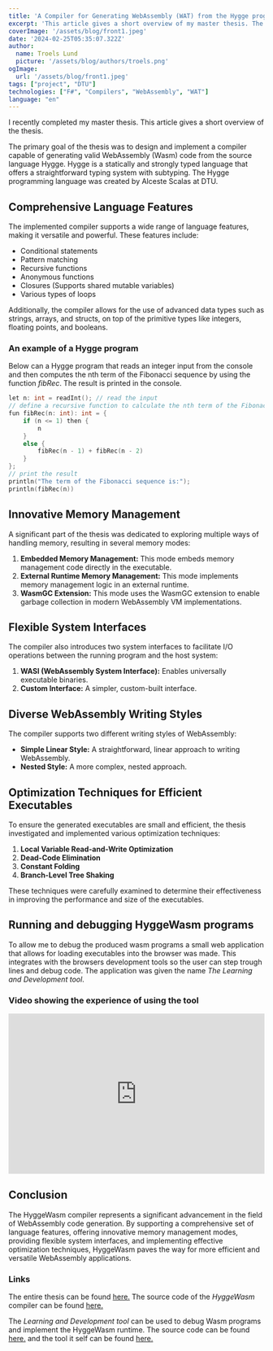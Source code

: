 ```yaml
---
title: 'A Compiler for Generating WebAssembly (WAT) from the Hygge programming language'
excerpt: 'This article gives a short overview of my master thesis. The primary goal of the thesis was to design and implement a compiler capable of generating valid WebAssembly (Wasm) code from the source language Hygge.'
coverImage: '/assets/blog/front1.jpeg'
date: '2024-02-25T05:35:07.322Z'
author:
  name: Troels Lund
  picture: '/assets/blog/authors/troels.png'
ogImage:
  url: '/assets/blog/front1.jpeg'
tags: ["project", "DTU"]
technologies: ["F#", "Compilers", "WebAssembly", "WAT"]
language: "en"
---
```


I recently completed my master thesis. This article gives a short overview of the thesis.

The primary goal of the thesis was to design and implement a compiler capable of generating valid WebAssembly (Wasm) code from the source language Hygge. Hygge is a statically and strongly typed language that offers a straightforward typing system with subtyping. The Hygge programming language was created by Alceste Scalas at DTU.

## Comprehensive Language Features

The implemented compiler supports a wide range of language features, making it versatile and powerful. These features include:

- Conditional statements
- Pattern matching
- Recursive functions
- Anonymous functions
- Closures (Supports shared mutable variables)
- Various types of loops

Additionally, the compiler allows for the use of advanced data types such as strings, arrays, and structs, on top of the primitive types like integers, floating points, and booleans.

### An example of a Hygge program

Below can a Hygge program that reads an integer input from the console and then computes the nth term of the Fibonacci sequence by using the function *fibRec*. The result is printed in the console.

```c
let n: int = readInt(); // read the input
// define a recursive function to calculate the nth term of the Fibonacci sequence
fun fibRec(n: int): int = { 
    if (n <= 1) then {
        n
    } 
    else {
        fibRec(n - 1) + fibRec(n - 2)
    }
};
// print the result
println("The term of the Fibonacci sequence is:");
println(fibRec(n))
```

## Innovative Memory Management

A significant part of the thesis was dedicated to exploring multiple ways of handling memory, resulting in several memory modes:

1. **Embedded Memory Management:** This mode embeds memory management code directly in the executable.
2. **External Runtime Memory Management:** This mode implements memory management logic in an external runtime.
3. **WasmGC Extension:** This mode uses the WasmGC extension to enable garbage collection in modern WebAssembly VM implementations.

## Flexible System Interfaces

The compiler also introduces two system interfaces to facilitate I/O operations between the running program and the host system:

1. **WASI (WebAssembly System Interface):** Enables universally executable binaries.
2. **Custom Interface:** A simpler, custom-built interface.

## Diverse WebAssembly Writing Styles

The compiler supports two different writing styles of WebAssembly:

- **Simple Linear Style:** A straightforward, linear approach to writing WebAssembly.
- **Nested Style:** A more complex, nested approach.

## Optimization Techniques for Efficient Executables

To ensure the generated executables are small and efficient, the thesis investigated and implemented various optimization techniques:

1. **Local Variable Read-and-Write Optimization**
2. **Dead-Code Elimination**
3. **Constant Folding**
4. **Branch-Level Tree Shaking**

These techniques were carefully examined to determine their effectiveness in improving the performance and size of the executables.

## Running and debugging HyggeWasm programs

To allow me to debug the produced wasm programs a small web application that allows for loading executables into the browser was made. This integrates with the browsers development tools so the user can step trough lines and debug code. The application was given the name *The Learning and Development tool*.

### Video showing the experience of using the tool

<iframe width="100%" height="315" src="https://www.youtube.com/embed/JA5gnlhKDXc?si=tr-jklkYn1kAyo8t" title="YouTube video player" frameborder="0" allow="accelerometer; autoplay; clipboard-write; encrypted-media; gyroscope; picture-in-picture; web-share" referrerpolicy="strict-origin-when-cross-origin" allowfullscreen></iframe>

## Conclusion

The HyggeWasm compiler represents a significant advancement in the field of WebAssembly code generation. By supporting a comprehensive set of language features, offering innovative memory management modes, providing flexible system interfaces, and implementing effective optimization techniques, HyggeWasm paves the way for more efficient and versatile WebAssembly applications.

### Links

The entire thesis can be found [here.](/assets/docs/thesis.pdf) The source code of the *HyggeWasm* compiler can be found [here.](https://github.com/trolund/hygge-wasm)

The *Learning and Development tool* can be used to debug Wasm programs and implement the HyggeWasm runtime. The source code can be found [here.](https://github.com/trolund/hygge-wasm-debugger) and the tool it self can be found [here.](https://trolund.github.io/hygge-wasm-debugger/)

